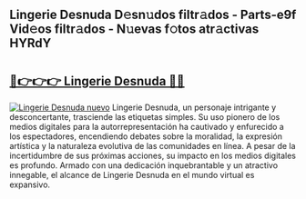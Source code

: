 ## Lingerie Desnuda D𝚎sn𝚞dos filtr𝚊dos - Parts-e9f Vid𝚎os filtr𝚊dos - N𝚞evas f𝚘tos atr𝚊ctivas HYRdY

# <h2><a href="http://mbbudg.tromn.icu/?c=Lingerie+Desnuda">🔗👉👉👉 Lingerie Desnuda 🔗🔗</a></h2>

[![Lingerie Desnuda nuevo](https://i.imgur.com/pEAQMta.gif)](http://mbbudg.tromn.icu/?c=Lingerie+Desnuda)
Lingerie Desnuda, un personaje intrigante y desconcertante, trasciende las etiquetas simples. Su uso pionero de los medios digitales para la autorrepresentación ha cautivado y enfurecido a los espectadores, encendiendo debates sobre la moralidad, la expresión artística y la naturaleza evolutiva de las comunidades en línea. A pesar de la incertidumbre de sus próximas acciones, su impacto en los medios digitales es profundo. Armado con una dedicación inquebrantable y un atractivo innegable, el alcance de Lingerie Desnuda en el mundo virtual es expansivo.
